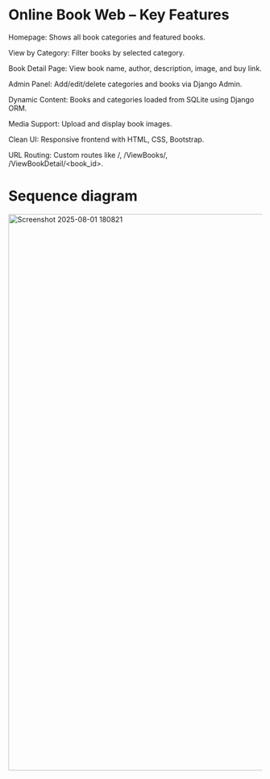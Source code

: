 # Online Book Web – Key Features 
Homepage: Shows all book categories and featured books.

View by Category: Filter books by selected category.

Book Detail Page: View book name, author, description, image, and buy link.

Admin Panel: Add/edit/delete categories and books via Django Admin.

Dynamic Content: Books and categories loaded from SQLite using Django ORM.

Media Support: Upload and display book images.

Clean UI: Responsive frontend with HTML, CSS, Bootstrap.

URL Routing: Custom routes like /, /ViewBooks/<cid>, /ViewBookDetail/<book_id>.
# Sequence diagram
<img width="843" height="1105" alt="Screenshot 2025-08-01 180821" src="https://github.com/user-attachments/assets/881d996b-66f9-4263-99a7-1cbc2e37c661" />
